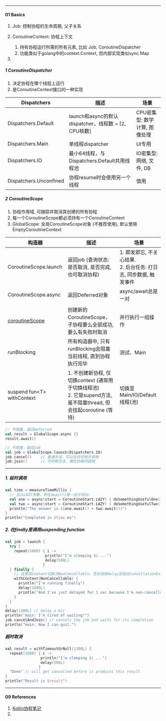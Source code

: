 

---

#### 01 Basics

1. Job: 控制协程的生命周期, 父子关系
2. CoroutineContext: 协程上下文
   1. 持有协程运行所需的所有元素, 比如 Job, CoroutineDispatcher
   2. 功能类似于golang中的context.Context, 但内部实现类似sync.Map

3. 



##### 1 CoroutineDispatcher

1. 决定协程在哪个线程上运行
1. 是CoroutineContext接口的一种实现



| Dispatchers            | 描述                                                 | 场景                          |
| ---------------------- | ---------------------------------------------------- | ----------------------------- |
| Dispatchers.Default    | launch和async的默认dispatcher，线程数 = [2, CPU核数] | CPU密集型: 数学计算, 图像处理 |
| Dispatchers.Main       | 单线程dispatcher                                     | UI专用                        |
| Dispatchers.IO         | 最小64线程，与Dispatchers.Default共用线程池          | IO密集型: 网络, 文件, DB      |
| Dispatchers.Unconfined | 协程resume时会使用另一个线程                         | 慎用                          |



##### 2 CoroutineScope

1. 协程作用域, 可跟踪并取消其创建的所有协程
1. 每一个CoroutineScope都必须持有一个CoroutineContext
2. GlobalScope: 全局CoroutineScope对象 (不推荐使用), 默认使用EmptyCoroutineContext



| 构造器                                                       | 描述                                                         | 场景                                                         |
| ------------------------------------------------------------ | ------------------------------------------------------------ | ------------------------------------------------------------ |
| CoroutineScope.launch                                        | 返回job (查询状态: 是否取消, 是否完成, 也可取消协程)         | 1. 即发即忘, 不关心结果.<br />2. 后台任务: 打日志, 同步数据, 触发事件 |
| CoroutineScope.async                                         | 返回Deferred对象                                             | async/await总是一对                                          |
|                                                              |                                                              |                                                              |
| [coroutineScope](https://kotlin.github.io/kotlinx.coroutines/kotlinx-coroutines-core/kotlinx.coroutines/coroutine-scope.html) | 创建新的CoroutineScope，子协程要么全部成功, 要么有失败时取消 | 并行执行一组操作                                             |
| runBlocking                                                  | 所有构造器中, 只有runBlocking会阻塞当前线程, 直到协程执行完毕 | 测试、Main                                                   |
| suspend fun\<T> withContext                                  | 1. 不创建新协程, 仅切换context (通常用于切换线程池)<br />2. 它是supend方法, 虽不阻塞thread, 但会挂起coroutine (等待) | 切换至Main/IO/Default线程(池)                                |



```kotlin
// 不阻塞，返回deferred
val result = GlobalScope.async {}
result.await()

// 不阻塞，返回job
val job = GlobalScope.launch(Dispatchers.IO) 
job.cancel()	// 普通方法，可以在任何地方调用
job.join()		// 可中断方法，需在协程内调用

```





----



##### 1. 延时调用

```kotlin
val time = measureTimeMillis {
  // 加入LAZY参数，则在await()那一刻才启动
  val one = async(start = CoroutineStart.LAZY) { doSomethingUsefulOne() }
  val two = async(start = CoroutineStart.LAZY) { doSomethingUsefulTwo() }
  println("The answer is ${one.await() + two.await()}")
}
println("Completed in $time ms")
```



##### 2. 在finally里调用suspending function

```kotlin
val job = launch {
  try {
    repeat(1000) { i ->
                  println("I'm sleeping $i ...")
                  delay(500L)
                 }
  } finally {
    // 这里将context切换为NonCancellable，否则调用delay会抛出CancellationException
    withContext(NonCancellable) {
      println("I'm running finally")
      delay(1000L)
      println("And I've just delayed for 1 sec because I'm non-cancellable")
    }
  }
}
delay(1300L) // delay a bit
println("main: I'm tired of waiting!")
job.cancelAndJoin() // cancels the job and waits for its completion
println("main: Now I can quit.")
```



##### 超时取消

```kotlin
val result = withTimeoutOrNull(1300L) {
  repeat(1000) { i ->
                println("I'm sleeping $i ...")
                delay(500L)
               }
  "Done" // will get cancelled before it produces this result
}
println("Result is $result")
```







----

#### 09 References

1. [Kotlin协程笔记](https://www.jianshu.com/p/8dc8abca50e3)
2. 
